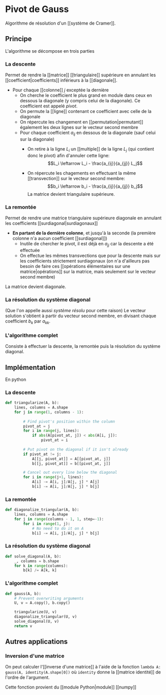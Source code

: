 # Pivot de Gauss
Algorithme de résolution d'un [[système de Cramer]].

## Principe
L'algorithme se décompose en trois parties

### La descente
Permet de rendre la [[matrice]] [[triangulaire]] supérieure en annulant les [[coefficient|coefficients]] inférieurs à la [[diagonale]].

- Pour chaque [[colonne]] $j$ exceptée la dernière
	- On cherche le coefficient le plus grand en module dans ceux en dessous la diagonale (y compris celui de la diagonale). Ce coefficient est appelé *pivot*.
	- On permute la [[ligne]] contenant ce coefficient avec celle de la diagonale
	- On répercute les changement en [[permutation|permutant]] également les deux lignes sur le vecteur second membre
	- Pour chaque coefficient $a_{ij}$ en dessous de la diagonale (sauf celui sur la diagonale)
		- On retire à la ligne $L_i$ un [[multiple]] de la ligne $L_j$ (qui contient donc le pivot) afin d'annuler cette ligne: $$L_i \leftarrow L_i - \frac{a_{ij}}{a_{jj}} L_j$$

		- On répercute les chagements en effectuant la même [[transvection]] sur le vecteur second membre: $$b_i \leftarrow b_i - \frac{a_{ij}}{a_{jj}} b_j$$
La matrice devient triangulaire supérieure.

### La remontée
Permet de rendre une matrice triangulaire supérieure diagonale en annulant les coefficients [[surdiagonal|surdiagonaux]]

- **En partant de la dernière colonne**, et jusqu'à la seconde (la première colonne n'a aucun coefficient [[surdiagonal]])
	- Inutile de chercher le pivot, il est déjà en $a_{jj}$ car la descente a été effectuée
	- On effectue les mêmes transvections que pour la descente mais sur les coefficients strictement surdiagonaux (on n'a d'ailleurs pas besoin de faire ces [[opérations élémentaires sur une matrice|opérations]] sur la matrice, mais seulement sur le vecteur second membre)

La matrice devient diagonale.

### La résolution du système diagonal
(Que l'on appelle aussi *système résolu* pour cette raison)
Le vecteur solution s'obtient à partir du vecteur second membre, en divisant chaque coefficient $b_k$ par $a_{kk}$.

### L'algorithme complet
Consiste à effectuer la descente, la remontée puis la résolution du système diagonal.


## Implémentation
En python

### La descente
```python
def triangularize(A, b):
	lines, columns = A.shape
	for j in range(1, columns - 1):
		
		# Find pivot's position within the column
		pivot_at = j
		for i in range(j, lines):
			if abs(A[pivot_at, j]) < abs(A[i, j]):
				pivot_at = i
		
		# Put pivot on the diagonal if it isn't already
		if pivot_at != j:
			A[[j, pivot_at]] = A[[pivot_at, j]]
			b[[j, pivot_at]] = b[[pivot_at, j]]

		# Cancel out every line below the diagonal
		for i in range(j+1, lines):
			A[i] -= A[i, j]/A[j, j] * A[j]
			b[i] -= A[i, j]/A[j, j] * b[j]
```

### La remontée
```python
def diagonalize_triangular(A, b):
	lines, columns = A.shape
	for j in range(columns - 1, 1, step=-1):
		for i in range(1, j):
			# No need to do it on A
			b[i] -= A[i, j]/A[j, j] * b[j]
```

### La résolution du système diagonal
```python
def solve_diagonal(A, b):
	_, columns = b.shape
	for k in range(columns):
		b[k] /= A[k, k]
```

### L'algorithme complet
```python
def gauss(A, b):
	# Prevent overwriting arguments
	U, v = A.copy(), b.copy()

	triangularize(U, v)
	diagonalize_triangular(U, v)
	solve_diagonal(U, v)
	return v
```

## Autres applications
### Inversion d'une matrice

On peut calculer l'[[inverse d'une matrice]] à l'aide de la fonction `lambda A: gauss(A, identity(A.shape[0])` où `identity` donne la [[matrice identité]] de l'ordre de l'argument.

Cette fonction provient du [[module Python|module]] [[numpy]]